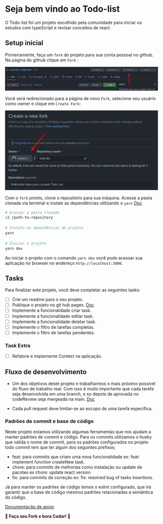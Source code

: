# Seja bem vindo ao Todo-list

O Todo-list foi um projeto escolhido pela comunidade para iniciar os estudos com typeScript e revisar conceitos de react.

## Setup inicial

Primeiramente, faça um `fork` do projeto para sua conta pessoal no github. Na página do github clique em `Fork` :

![Criar um fork](./docs/images/fork-example.png)

Você será redirecionado para a página de novo `Fork`, selecione seu usuário como owner e clique em
`Create Fork`:

![Setup fork](./docs/images/fork-setup-example.png)

Com o `fork` pronto, clone o repositório para sua máquina. Acesse a pasta clonada via terminal e instale as dependências utilizando o `yarn` [Doc](https://chore-update--yarnpkg.netlify.app/pt-BR/docs/cli/install)

```sh
# Acessar a pasta clonada
cd /path-to-repository

# Instala as dependências do projeto
yarn

# Iniciar o projeto
yarn dev
```

Ao iniciar o projeto com o comando `yarn dev` você pode acessar sua aplicação no browser no endereço
`http://localhost:3000`.

## Tasks

Para finalizar este projeto, você deve completar as seguintes tasks:

- [ ] Crie um readme para o seu projeto.
- [ ] Publique o projeto no git hub pages. [Doc](https://github.com/gitname/react-gh-pages)
- [ ] Implemente a funcionalidade criar task.
- [ ] Implemente a funcionalidade editar task.
- [ ] Implemente a funcionalidade deletar task.
- [ ] Implemente o filtro de tarefas completas.
- [ ] Implemente o filtro de tarefas pendentes.

### Task Extra

- [ ] Refatore e implemente Context na aplicação.

## Fluxo de desenvolvimento

- Um dos objetivos deste projeto e trabalharmos o mais próximo possível do fluxo de trabalho real. Com isso é muito importante que cada tarefa seja desenvolvida em uma branch, e so depois de aprovada no codeReview seja mergeada na main. [Doc](https://www.notion.so/Git-Guidelines-1281dded381c40e082b79d3d28c2cc8a)

- Cada pull request deve limitar-se ao escopo de uma tarefa específica.

### Padrões de commit e base de código

Neste projeto estamos utilizando algumas ferramentas que nos ajudam a manter padrões de commit e código. Para os commits utilizamos o husky que valida o nome de commit, para os padrões configurados no projeto todo commit tem que ter algum dos seguintes prefixos;

- feat: para commits que criam uma nova funcionalidade ex: feat: implement function createNew task.
- chore: para commits de melhorias como instalação ou update de pacotes ex chore: update react version
- fix: para commits de correção ex: fix: resolved bug of tasks insertions.

Já para manter os padrões de código temos o eslint configurado, que irá garantir que a base de código mesmos padrões relacionadas a semântica do código.

[Documentação de apoio](https://www.notion.so/podcodar/React-3f5f9a2cc3aa48dd94fd6f2bb41b8100)

**:rocket: Faça seu Fork e bora Codar! :rocket:**
